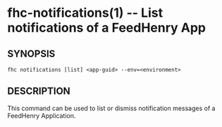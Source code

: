 fhc-notifications(1) -- List notifications of a FeedHenry App
===================================================================

## SYNOPSIS

    fhc notifications [list] <app-guid> --env=<environment>

## DESCRIPTION

This command can be used to list or dismiss notification messages of a FeedHenry Application.
